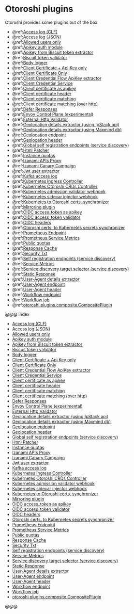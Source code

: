 # Otoroshi plugins

Otoroshi provides some plugins out of the box

* @ref:[Access log (CLF)](./otoroshi-plugins-accesslog-accesslog.md)
* @ref:[Access log (JSON)](./otoroshi-plugins-accesslog-accesslogjson.md)
* @ref:[Allowed users only](./otoroshi-plugins-users-hasallowedusersvalidator.md)
* @ref:[Apikey auth module](./otoroshi-plugins-apikeys-apikeyauthmodule.md)
* @ref:[Apikey from Biscuit token extractor](./otoroshi-plugins-biscuit-biscuitextractor.md)
* @ref:[Biscuit token validator](./otoroshi-plugins-biscuit-biscuitvalidator.md)
* @ref:[Body logger](./otoroshi-plugins-loggers-bodylogger.md)
* @ref:[Client Certificate + Api Key only](./otoroshi-plugins-clientcert-hasclientcertmatchingapikeyvalidator.md)
* @ref:[Client Certificate Only](./otoroshi-plugins-clientcert-hasclientcertvalidator.md)
* @ref:[Client Credential Flow ApiKey extractor](./otoroshi-plugins-apikeys-clientcredentialflowextractor.md)
* @ref:[Client Credential Service](./otoroshi-plugins-apikeys-clientcredentialservice.md)
* @ref:[Client certificate as apikey](./otoroshi-plugins-apikeys-certificateasapikey.md)
* @ref:[Client certificate header](./otoroshi-plugins-clientcert-clientcertchainheader.md)
* @ref:[Client certificate matching](./otoroshi-plugins-clientcert-hasclientcertmatchingvalidator.md)
* @ref:[Client certificate matching (over http)](./otoroshi-plugins-clientcert-hasclientcertmatchinghttpvalidator.md)
* @ref:[Defer Responses](./otoroshi-plugins-defer-deferplugin.md)
* @ref:[Envoy Control Plane (experimental)](./otoroshi-plugins-envoy-envoycontrolplane.md)
* @ref:[External Http Validator](./otoroshi-plugins-external-externalhttpvalidator.md)
* @ref:[Geolocation details extractor (using IpStack api)](./otoroshi-plugins-geoloc-ipstackgeolocationinfoextractor.md)
* @ref:[Geolocation details extractor (using Maxmind db)](./otoroshi-plugins-geoloc-maxmindgeolocationinfoextractor.md)
* @ref:[Geolocation endpoint](./otoroshi-plugins-geoloc-geolocationinfoendpoint.md)
* @ref:[Geolocation header](./otoroshi-plugins-geoloc-geolocationinfoheader.md)
* @ref:[Global self registration endpoints (service discovery)](./otoroshi-plugins-discovery-discoveryselfregistrationsink.md)
* @ref:[Html Patcher](./otoroshi-plugins-jsoup-htmlpatcher.md)
* @ref:[Instance quotas](./otoroshi-plugins-quotas-instancequotas.md)
* @ref:[Izanami APIs Proxy](./otoroshi-plugins-izanami-izanamiproxy.md)
* @ref:[Izanami Canary Campaign](./otoroshi-plugins-izanami-izanamicanary.md)
* @ref:[Jwt user extractor](./otoroshi-plugins-jwt-jwtuserextractor.md)
* @ref:[Kafka access log](./otoroshi-plugins-accesslog-kafkaaccesslog.md)
* @ref:[Kubernetes Ingress Controller](./otoroshi-plugins-jobs-kubernetes-kubernetesingresscontrollerjob.md)
* @ref:[Kubernetes Otoroshi CRDs Controller](./otoroshi-plugins-jobs-kubernetes-kubernetesotoroshicrdscontrollerjob.md)
* @ref:[Kubernetes admission validator webhook](./otoroshi-plugins-jobs-kubernetes-kubernetesadmissionwebhookcrdvalidator.md)
* @ref:[Kubernetes sidecar injector webhook](./otoroshi-plugins-jobs-kubernetes-kubernetesadmissionwebhooksidecarinjector.md)
* @ref:[Kubernetes to Otoroshi certs. synchronizer](./otoroshi-plugins-jobs-kubernetes-kubernetestootoroshicertsyncjob.md)
* @ref:[Mirroring plugin](./otoroshi-plugins-mirror-mirroringplugin.md)
* @ref:[OIDC access_token as apikey](./otoroshi-plugins-oidc-oidcaccesstokenasapikey.md)
* @ref:[OIDC access_token validator](./otoroshi-plugins-oidc-oidcaccesstokenvalidator.md)
* @ref:[OIDC headers](./otoroshi-plugins-oidc-oidcheaders.md)
* @ref:[Otoroshi certs. to Kubernetes secrets synchronizer](./otoroshi-plugins-jobs-kubernetes-otoroshitokubernetescertsyncjob.md)
* @ref:[Prometheus Endpoint](./otoroshi-plugins-metrics-prometheusendpoint.md)
* @ref:[Prometheus Service Metrics](./otoroshi-plugins-metrics-prometheusservicemetrics.md)
* @ref:[Public quotas](./otoroshi-plugins-quotas-servicequotas.md)
* @ref:[Response Cache](./otoroshi-plugins-cache-responsecache.md)
* @ref:[Security Txt](./otoroshi-plugins-security-securitytxt.md)
* @ref:[Self registration endpoints (service discovery)](./otoroshi-plugins-discovery-discoveryselfregistrationtransformer.md)
* @ref:[Service Metrics](./otoroshi-plugins-metrics-servicemetrics.md)
* @ref:[Service discovery target selector (service discovery)](./otoroshi-plugins-discovery-discoverytargetsselector.md)
* @ref:[Static Response](./otoroshi-plugins-static-staticresponse.md)
* @ref:[User-Agent details extractor](./otoroshi-plugins-useragent-useragentextractor.md)
* @ref:[User-Agent endpoint](./otoroshi-plugins-useragent-useragentinfoendpoint.md)
* @ref:[User-Agent header](./otoroshi-plugins-useragent-useragentinfoheader.md)
* @ref:[Workflow endpoint](./otoroshi-plugins-workflow-workflowendpoint.md)
* @ref:[Workflow job](./otoroshi-plugins-workflow-workflowjob.md)
* @ref:[otoroshi.plugins.composite.CompositePlugin](./otoroshi-plugins-composite-compositeplugin.md)

@@@ index

* [Access log (CLF)](./otoroshi-plugins-accesslog-accesslog.md)
* [Access log (JSON)](./otoroshi-plugins-accesslog-accesslogjson.md)
* [Allowed users only](./otoroshi-plugins-users-hasallowedusersvalidator.md)
* [Apikey auth module](./otoroshi-plugins-apikeys-apikeyauthmodule.md)
* [Apikey from Biscuit token extractor](./otoroshi-plugins-biscuit-biscuitextractor.md)
* [Biscuit token validator](./otoroshi-plugins-biscuit-biscuitvalidator.md)
* [Body logger](./otoroshi-plugins-loggers-bodylogger.md)
* [Client Certificate + Api Key only](./otoroshi-plugins-clientcert-hasclientcertmatchingapikeyvalidator.md)
* [Client Certificate Only](./otoroshi-plugins-clientcert-hasclientcertvalidator.md)
* [Client Credential Flow ApiKey extractor](./otoroshi-plugins-apikeys-clientcredentialflowextractor.md)
* [Client Credential Service](./otoroshi-plugins-apikeys-clientcredentialservice.md)
* [Client certificate as apikey](./otoroshi-plugins-apikeys-certificateasapikey.md)
* [Client certificate header](./otoroshi-plugins-clientcert-clientcertchainheader.md)
* [Client certificate matching](./otoroshi-plugins-clientcert-hasclientcertmatchingvalidator.md)
* [Client certificate matching (over http)](./otoroshi-plugins-clientcert-hasclientcertmatchinghttpvalidator.md)
* [Defer Responses](./otoroshi-plugins-defer-deferplugin.md)
* [Envoy Control Plane (experimental)](./otoroshi-plugins-envoy-envoycontrolplane.md)
* [External Http Validator](./otoroshi-plugins-external-externalhttpvalidator.md)
* [Geolocation details extractor (using IpStack api)](./otoroshi-plugins-geoloc-ipstackgeolocationinfoextractor.md)
* [Geolocation details extractor (using Maxmind db)](./otoroshi-plugins-geoloc-maxmindgeolocationinfoextractor.md)
* [Geolocation endpoint](./otoroshi-plugins-geoloc-geolocationinfoendpoint.md)
* [Geolocation header](./otoroshi-plugins-geoloc-geolocationinfoheader.md)
* [Global self registration endpoints (service discovery)](./otoroshi-plugins-discovery-discoveryselfregistrationsink.md)
* [Html Patcher](./otoroshi-plugins-jsoup-htmlpatcher.md)
* [Instance quotas](./otoroshi-plugins-quotas-instancequotas.md)
* [Izanami APIs Proxy](./otoroshi-plugins-izanami-izanamiproxy.md)
* [Izanami Canary Campaign](./otoroshi-plugins-izanami-izanamicanary.md)
* [Jwt user extractor](./otoroshi-plugins-jwt-jwtuserextractor.md)
* [Kafka access log](./otoroshi-plugins-accesslog-kafkaaccesslog.md)
* [Kubernetes Ingress Controller](./otoroshi-plugins-jobs-kubernetes-kubernetesingresscontrollerjob.md)
* [Kubernetes Otoroshi CRDs Controller](./otoroshi-plugins-jobs-kubernetes-kubernetesotoroshicrdscontrollerjob.md)
* [Kubernetes admission validator webhook](./otoroshi-plugins-jobs-kubernetes-kubernetesadmissionwebhookcrdvalidator.md)
* [Kubernetes sidecar injector webhook](./otoroshi-plugins-jobs-kubernetes-kubernetesadmissionwebhooksidecarinjector.md)
* [Kubernetes to Otoroshi certs. synchronizer](./otoroshi-plugins-jobs-kubernetes-kubernetestootoroshicertsyncjob.md)
* [Mirroring plugin](./otoroshi-plugins-mirror-mirroringplugin.md)
* [OIDC access_token as apikey](./otoroshi-plugins-oidc-oidcaccesstokenasapikey.md)
* [OIDC access_token validator](./otoroshi-plugins-oidc-oidcaccesstokenvalidator.md)
* [OIDC headers](./otoroshi-plugins-oidc-oidcheaders.md)
* [Otoroshi certs. to Kubernetes secrets synchronizer](./otoroshi-plugins-jobs-kubernetes-otoroshitokubernetescertsyncjob.md)
* [Prometheus Endpoint](./otoroshi-plugins-metrics-prometheusendpoint.md)
* [Prometheus Service Metrics](./otoroshi-plugins-metrics-prometheusservicemetrics.md)
* [Public quotas](./otoroshi-plugins-quotas-servicequotas.md)
* [Response Cache](./otoroshi-plugins-cache-responsecache.md)
* [Security Txt](./otoroshi-plugins-security-securitytxt.md)
* [Self registration endpoints (service discovery)](./otoroshi-plugins-discovery-discoveryselfregistrationtransformer.md)
* [Service Metrics](./otoroshi-plugins-metrics-servicemetrics.md)
* [Service discovery target selector (service discovery)](./otoroshi-plugins-discovery-discoverytargetsselector.md)
* [Static Response](./otoroshi-plugins-static-staticresponse.md)
* [User-Agent details extractor](./otoroshi-plugins-useragent-useragentextractor.md)
* [User-Agent endpoint](./otoroshi-plugins-useragent-useragentinfoendpoint.md)
* [User-Agent header](./otoroshi-plugins-useragent-useragentinfoheader.md)
* [Workflow endpoint](./otoroshi-plugins-workflow-workflowendpoint.md)
* [Workflow job](./otoroshi-plugins-workflow-workflowjob.md)
* [otoroshi.plugins.composite.CompositePlugin](./otoroshi-plugins-composite-compositeplugin.md)

@@@


